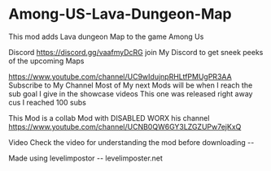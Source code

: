 # Among-US-Lava-Dungeon-Map
This mod adds Lava dungeon Map to the game Among Us

Discord https://discord.gg/vaafmyDcRG join My Discord to get sneek peeks of the upcoming Maps

https://www.youtube.com/channel/UC9wIdujnpRHLtfPMUgPR3AA
Subscribe to My Channel Most of My next Mods will be when I reach the sub goal I give in the showcase videos This one was released right away cus I reached 100 subs 

This Mod is a collab Mod with DISABLED WORX his channel https://www.youtube.com/channel/UCNB0QW6GY3LZGZUPw7ejKxQ

Video
Check the video for understanding the mod before downloading --

Made using levelimpostor -- levelimposter.net

